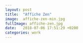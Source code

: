 ```yaml
---
layout: post
title:  "Affiche Zen"
image:  affiche-zen-min.jpg
fullImage: affiche-zen.jpg
date:   2018-07-06 17:51:29 +0200
categories: work
---
```



